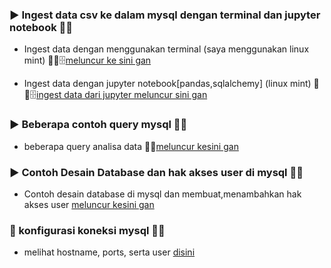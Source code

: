 ### ▶️ Ingest data csv ke dalam mysql dengan terminal dan jupyter notebook 👨‍💻               
 - Ingest data dengan menggunakan terminal (saya menggunakan linux mint)
🚀📂🗄️[meluncur ke sini gan](https://github.com/agilsaputra/Ingest_data_dan_querySQL/tree/master/ingest%20data%20sql/ingest%20data%20dari%20terminal%20linux%20mint)

 - Ingest data dengan jupyter notebook[pandas,sqlalchemy] (linux mint) 
🚀📂🗄️[ingest data dari jupyter meluncur sini gan](https://github.com/agilsaputra/Ingest_data_dan_querySQL/tree/master/ingest%20data%20sql/ingest%20data%20jupyter)


###  ▶️ Beberapa contoh query mysql 👨‍💻  
- beberapa query analisa data 🚀📂[meluncur kesini gan](https://github.com/agilsaputra/Ingest_data_dan_querySQL/tree/master/querySQL)

###  ▶️ Contoh Desain Database dan hak akses user di mysql 👨‍💻  
- Contoh desain database di mysql dan membuat,menambahkan hak akses user [meluncur kesini gan](https://github.com/agilsaputra/Ingest_data_dan_querySQL/tree/master/Relational_Database_dan_AccessControl) 
### 🔌 konfigurasi koneksi mysql 👨‍💻
- melihat hostname, ports, serta user [disini](https://github.com/agilsaputra/Ingest_data_dan_querySQL/tree/master/Koneksi_database_mysql)
